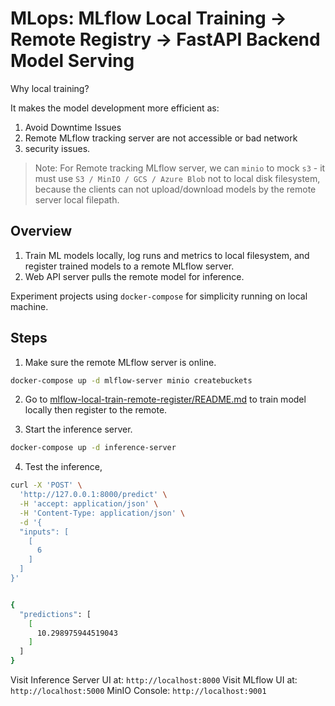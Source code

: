 # MLops: MLflow Local Training → Remote Registry → FastAPI Backend Model Serving

Why local training?

It makes the model development more efficient as:

1. Avoid Downtime Issues
2. Remote MLflow tracking server are not accessible or bad network
3. security issues.

> Note: For Remote tracking MLflow server, we can `minio` to mock `s3` - it must use `S3 / MinIO / GCS / Azure Blob` not to local disk filesystem, because the clients can not upload/download models by the remote server local filepath.

## Overview

1. Train ML models locally, log runs and metrics to local filesystem, and register trained models to a remote MLflow server.
2. Web API server pulls the remote model for inference.

Experiment projects using `docker-compose` for simplicity running on local machine.

## Steps

1. Make sure the remote MLflow server is online.

```sh
docker-compose up -d mlflow-server minio createbuckets 
```

2. Go to [mlflow-local-train-remote-register/README.md](./mlflow-local-train-remote-register/README.md) to train model locally then register to the remote.

3. Start the inference server.

```sh
docker-compose up -d inference-server
```

4. Test the inference,

```sh
curl -X 'POST' \
  'http://127.0.0.1:8000/predict' \
  -H 'accept: application/json' \
  -H 'Content-Type: application/json' \
  -d '{
  "inputs": [
    [
      6
    ]
  ]
}'


{
  "predictions": [
    [
      10.298975944519043
    ]
  ]
}
```

Visit Inference Server UI at: `http://localhost:8000`
Visit MLflow UI at: `http://localhost:5000`
MinIO Console: `http://localhost:9001`
